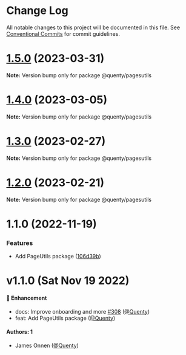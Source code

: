 # Change Log

All notable changes to this project will be documented in this file.
See [Conventional Commits](https://conventionalcommits.org) for commit guidelines.

# [1.5.0](https://github.com/Quenty/NevermoreEngine/compare/@quenty/pagesutils@1.4.0...@quenty/pagesutils@1.5.0) (2023-03-31)

**Note:** Version bump only for package @quenty/pagesutils





# [1.4.0](https://github.com/Quenty/NevermoreEngine/compare/@quenty/pagesutils@1.3.0...@quenty/pagesutils@1.4.0) (2023-03-05)

**Note:** Version bump only for package @quenty/pagesutils





# [1.3.0](https://github.com/Quenty/NevermoreEngine/compare/@quenty/pagesutils@1.2.0...@quenty/pagesutils@1.3.0) (2023-02-27)

**Note:** Version bump only for package @quenty/pagesutils





# [1.2.0](https://github.com/Quenty/NevermoreEngine/compare/@quenty/pagesutils@1.1.0...@quenty/pagesutils@1.2.0) (2023-02-21)

**Note:** Version bump only for package @quenty/pagesutils





# 1.1.0 (2022-11-19)


### Features

* Add PageUtils package ([106d39b](https://github.com/Quenty/NevermoreEngine/commit/106d39bf12c4c025e824197fd42a79c846ffe668))





# v1.1.0 (Sat Nov 19 2022)

#### 🚀 Enhancement

- docs: Improve onboarding and more [#308](https://github.com/Quenty/NevermoreEngine/pull/308) ([@Quenty](https://github.com/Quenty))
- feat: Add PageUtils package ([@Quenty](https://github.com/Quenty))

#### Authors: 1

- James Onnen ([@Quenty](https://github.com/Quenty))
